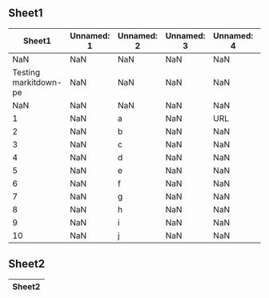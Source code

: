## Sheet1
| Sheet1 | Unnamed: 1 | Unnamed: 2 | Unnamed: 3 | Unnamed: 4 | Unnamed: 5 |
| --- | --- | --- | --- | --- | --- |
| NaN | NaN | NaN | NaN | NaN | NaN |
| Testing markitdown-pe | NaN | NaN | NaN | NaN | NaN |
| NaN | NaN | NaN | NaN | NaN | NaN |
| 1 | NaN | a | NaN | URL | https://toolsmith.watanabe3ti.com |
| 2 | NaN | b | NaN | NaN | NaN |
| 3 | NaN | c | NaN | NaN | NaN |
| 4 | NaN | d | NaN | NaN | NaN |
| 5 | NaN | e | NaN | NaN | NaN |
| 6 | NaN | f | NaN | NaN | NaN |
| 7 | NaN | g | NaN | NaN | NaN |
| 8 | NaN | h | NaN | NaN | NaN |
| 9 | NaN | i | NaN | NaN | NaN |
| 10 | NaN | j | NaN | NaN | NaN |

## Sheet2
| Sheet2 |
| --- |